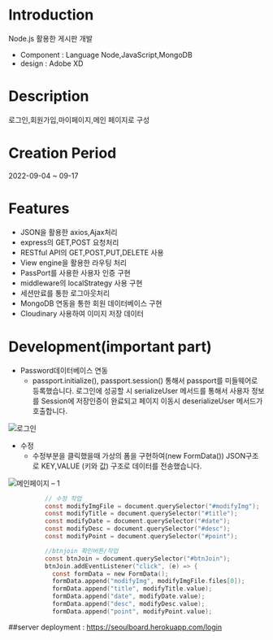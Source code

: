 # Introduction
Node.js 활용한 게시판 개발
* Component : Language Node,JavaScript,MongoDB
* design : Adobe XD

# Description
로그인,회원가입,마이페이지,메인 페이지로 구성

# Creation Period
2022-09-04 ~ 09-17

# Features
* JSON을 활용한 axios,Ajax처리
* express의 GET,POST 요청처리
* RESTful API의 GET,POST,PUT,DELETE 사용
* View engine을 활용한 라우팅 처리
* PassPort를 사용한 사용자 인증 구현
* middleware의 localStrategy 사용 구현
* 세션만료를 통한 로그아웃처리
* MongoDB 연동을 통한 회원 데이터베이스 구현
* Cloudinary 사용하여 이미지 저장 
데이터
# Development(important part)
+ Password데이터베이스 연동 
  + passport.initialize(), passport.session() 통해서 passport를 미들웨어로 등록했습니다. 로그인에 성공할 시 serializeUser 메서드를 통해서 사용자 정보를 Session에 저장인증이 완료되고 페이지 이동시 deserializeUser 메서드가 호출합니다.

![로그인](https://user-images.githubusercontent.com/102776957/190355394-47d3d32c-d43c-433f-95c3-a69715da3a42.jpg)

* 수정
  * 수정부분을 클릭했을때 가상의 폼을 구현하여(new FormData()) JSON구조로 KEY,VALUE (키와 값) 구조로 데이터를 전송했습니다.

![메인페이지 – 1](https://user-images.githubusercontent.com/102776957/190359807-c273a017-8bf7-48ca-a11c-a58f008b2e4f.jpg)
``` C
          // 수정 작업
          const modifyImgFile = document.querySelector("#modifyImg");
          const modifyTitle = document.querySelector("#title");
          const modifyDate = document.querySelector("#date");
          const modifyDesc = document.querySelector("#desc");
          const modifyPoint = document.querySelector("#point");

          //btnjoin 확인버튼/작업
          const btnJoin = document.querySelector("#btnJoin");
          btnJoin.addEventListener("click", (e) => {
            const formData = new FormData();
            formData.append("modifyImg", modifyImgFile.files[0]);
            formData.append("title", modifyTitle.value);
            formData.append("date", modifyDate.value);
            formData.append("desc", modifyDesc.value);
            formData.append("point", modifyPoint.value);
```
##server deployment : https://seoulboard.herokuapp.com/login
